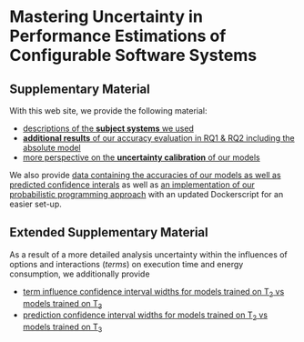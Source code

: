 # Mastering Uncertainty in Performance Estimations of Configurable Software Systems

## Supplementary Material
[md-mape]: mape/README.md
With this web site, we provide the following material:

- [descriptions of the **subject systems** we used][md-subject-systems]
- [**additional results** of our accuracy evaluation in RQ1 & RQ2 including the absolute model][md-mape]
- [more perspective on the **uncertainty calibration** of our models][md-calibration]
 <!--- the **data** we used for our evaluation-->

We also provide [data containing the accuracies of our models as well as predicted confidence interals][md-data] as well as [an implementation of our probabilistic programming approach](code/README.md) with an updated Dockerscript for an easier set-up. 

## Extended Supplementary Material
As a result of a more detailed analysis uncertainty within the influences of options and interactions (*terms*) on execution time and energy consumption, we additionally provide
 - [term influence confidence interval widths for models trained on T<sub>2</sub> vs models trained on T<sub>3</sub>][term-cis]  
 - [prediction confidence interval widths for models trained on T<sub>2</sub> vs models trained on T<sub>3</sub>][prediction-cis]

[md-mape]: mape/README.md
[md-subject-systems]: ./systems/README.md
[md-calibration]: calibration/README.md
[md-main]: ./README.md
[md-data]: ./data/eval.csv
[term-cis]: ./extension/term-cis/README.md
[prediction-cis]: ./extension/prediction-cis/README.md